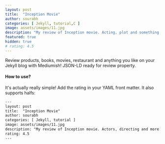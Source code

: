 ```yaml
---
layout: post
title:  "Inception Movie"
author: sourabh
categories: [ Jekyll, tutorial,C ]
image: assets/images/11.jpg
description: "My review of Inception movie. Acting, plot and something else in this short description."
featured: true
hidden: true
# rating: 4.5
---
```


Review products, books, movies, restaurant and anything you like on your Jekyll blog with Mediumish! JSON-LD ready for review property.

#### How to use?

It's actually really simple! Add the rating in your YAML front matter. It also supports halfs:

```html
---
layout: post
title:  "Inception Movie"
author: sourabh
categories: [ Jekyll, tutorial ]
image: assets/images/11.jpg
description: "My review of Inception movie. Actors, directing and more."
rating: 4.5
---
```
